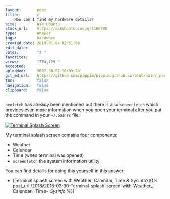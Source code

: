 ```yaml
---
layout:       post
title:        >
    How can I find my hardware details?
site:         Ask Ubuntu
stack_url:    https://askubuntu.com/q/1106788
type:         Answer
tags:         hardware
created_date: 2019-01-04 02:51:06
edit_date:    
votes:        "2 "
favorites:    
views:        "774,129 "
accepted:     
uploaded:     2022-08-07 18:03:28
git_md_url:   https://github.com/pippim/pippim.github.io/blob/main/_posts/2019/2019-01-04-How-can-I-find-my-hardware-details_.md
toc:          false
navigation:   false
clipboard:    false
---
```


`neofetch` has already been mentioned but there is also `screenfetch` which provides even more information when you open your terminal after you put the command in your `~/.bashrc` file:

[![Terminal Splash Screen][3]][3]

My terminal splash screen contains four components:

- Weather
- Calendar
- Time (when terminal was opened)
- `screenfetch` the system information utility

You can find details for doing this yourself in this answer:

- [Terminal splash screen with Weather, Calendar, Time & Sysinfo?]({% post_url /2018/2018-03-30-Terminal-splash-screen-with-Weather_-Calendar_-Time-_-Sysinfo_ %})

  [3]: https://i.stack.imgur.com/neTG7.png

